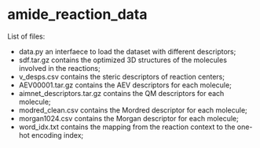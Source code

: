 # amide_reaction_data

List of files:
- data.py an interfaece to load the dataset with different descriptors;
- sdf.tar.gz contains the optimized 3D structures of the molecules involved in the reactions;
- v_desps.csv contains the steric descriptors of reaction centers;
- AEV00001.tar.gz contains the AEV descriptors for each molecule;
- aimnet_descriptors.tar.gz contains the QM descriptors for each molecule;
- modred_clean.csv contains the Mordred descriptor for each molecule;
- morgan1024.csv contains the Morgan descriptor for each molecule;
- word_idx.txt contains the mapping from the reaction context to the one-hot encoding index;
